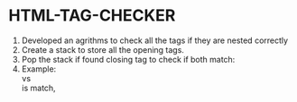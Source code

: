 # HTML-TAG-CHECKER

1) Developed an agrithms to check all the tags if they are nested correctly 
2) Create a stack to store all the opening tags.
3) Pop the stack if found closing tag to check if both match:
4) Example:                    <div> vs </div> is match, <title> vs <title/> not match because single sided..
5) Checking for special cases such as ignore if it is a comment ....etc 
          
